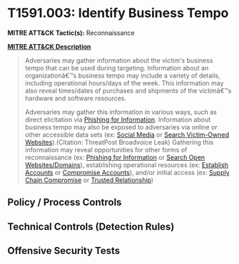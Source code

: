 # T1591.003: Identify Business Tempo
**MITRE ATT&CK Tactic(s):** Reconnaissance

**[MITRE ATT&CK Description](https://attack.mitre.org/techniques/T1591/003)**
<blockquote>Adversaries may gather information about the victim's business tempo that can be used during targeting. Information about an organizationâ€™s business tempo may include a variety of details, including operational hours/days of the week. This information may also reveal times/dates of purchases and shipments of the victimâ€™s hardware and software resources.

Adversaries may gather this information in various ways, such as direct elicitation via [Phishing for Information](https://attack.mitre.org/techniques/T1598). Information about business tempo may also be exposed to adversaries via online or other accessible data sets (ex: [Social Media](https://attack.mitre.org/techniques/T1593/001) or [Search Victim-Owned Websites](https://attack.mitre.org/techniques/T1594)).(Citation: ThreatPost Broadvoice Leak) Gathering this information may reveal opportunities for other forms of reconnaissance (ex: [Phishing for Information](https://attack.mitre.org/techniques/T1598) or [Search Open Websites/Domains](https://attack.mitre.org/techniques/T1593)), establishing operational resources (ex: [Establish Accounts](https://attack.mitre.org/techniques/T1585) or [Compromise Accounts](https://attack.mitre.org/techniques/T1586)), and/or initial access (ex: [Supply Chain Compromise](https://attack.mitre.org/techniques/T1195) or [Trusted Relationship](https://attack.mitre.org/techniques/T1199))</blockquote>

## Policy / Process Controls
## Technical Controls (Detection Rules)

## Offensive Security Tests
